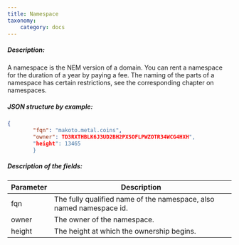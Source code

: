 ```yaml
---
title: Namespace
taxonomy:
    category: docs
---
```


 
##### Description: 
A namespace is the NEM version of a domain. You can rent a namespace for the duration of a year by paying a fee. The naming of the parts of a namespace has certain restrictions, see the corresponding chapter on namespaces.

 
##### JSON structure by example: 
```json
{
        "fqn": "makoto.metal.coins",
        "owner": TD3RXTHBLK6J3UD2BH2PXSOFLPWZOTR34WCG4HXH",
        "height": 13465
        }
``` 
##### Description of the fields: 

| Parameter | Description |
|------|------|
| fqn | The fully qualified name of the namespace, also named namespace id. |
| owner | The owner of the namespace. |
| height | The height at which the ownership begins. |

 
